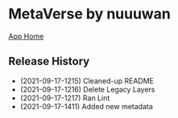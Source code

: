 # MetaVerse by nuuuwan

[App Home](https://nuuuwan.github.io/metaverse)


## Release History
  
  *  (2021-09-17-1215) Cleaned-up README
  *  (2021-09-17-1216) Delete Legacy Layers
  *  (2021-09-17-1217) Ran Lint
  *  (2021-09-17-1411) Added new metadata
